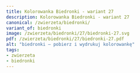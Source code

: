 ```yaml
---
title: Kolorowanka Biedronki - wariant 27
description: Kolorowanka Biedronki - wariant 27
canonical: /zwierzeta/biedronki/
variant_of: biedronki
image: /zwierzeta/biedronki/27/biedronki-27.svg
pdf: /zwierzeta/biedronki/27/biedronki-27.pdf
alt: "biedronki – pobierz i wydrukuj kolorowankę"
tags:
- zwierzeta
- biedronki
---
```

